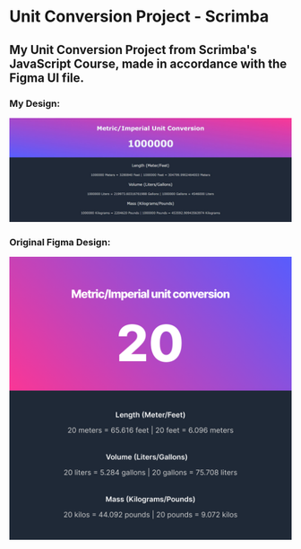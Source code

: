 # Unit Conversion Project - Scrimba

## My Unit Conversion Project from Scrimba's JavaScript Course, made in accordance with the Figma UI file.

### My Design:

![./assets/myDesign.jpg](./assets/myDesign.jpg)

### Original Figma Design:

![./assets/dark-active.jpg](./assets/dark-active.png)
